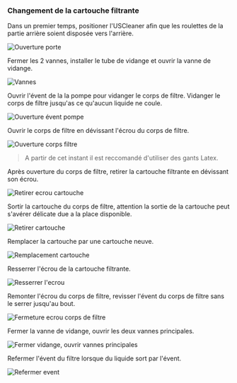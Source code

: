 ### Changement de la cartouche filtrante

Dans un premier temps, positioner l'USCleaner afin que les roulettes de la partie arrière soient disposée vers l'arrière.

![Ouverture porte](1.jpeg)

Fermer les 2 vannes, installer le tube de vidange et ouvrir la vanne de vidange.

![Vannes](3.jpeg)

Ouvrir l'évent de la la pompe pour vidanger le corps de filtre. Vidanger le corps de filtre jusqu'as ce qu'aucun liquide ne coule.

![Ouverture évent pompe](4.jpeg)

Ouvrir le corps de filtre en dévissant l'écrou du corps de filtre.

![Ouverture corps filtre](5.jpeg)

> A partir de cet instant il est reccomandé d'utiliser des gants Latex.

Après ouverture du corps de filtre, retirer la cartouche filtrante en dévissant son écrou.

![Retirer ecrou cartouche](6.jpeg)

Sortir la cartouche du corps de filtre, attention la sortie de la cartouche peut s'avérer délicate due a la place disponible.

![Retirer cartouche](7.jpeg)

Remplacer la cartouche par une cartouche neuve.

![Remplacement cartouche](8.jpeg)

Resserrer l'écrou de la cartouche filtrante.

![Resserrer l'ecrou](9.jpeg)

Remonter l'écrou du corps de filtre, revisser l'évent du corps de filtre sans le serrer jusqu'au bout.

![Fermeture ecrou corps de filtre](10.jpeg)

Fermer la vanne de vidange, ouvrir les deux vannes principales.

![Fermer vidange, ouvrir vannes principales](11.jpeg)

Refermer l'évent du filtre lorsque du liquide sort par l'évent.

![Refermer event](12.jpeg)
